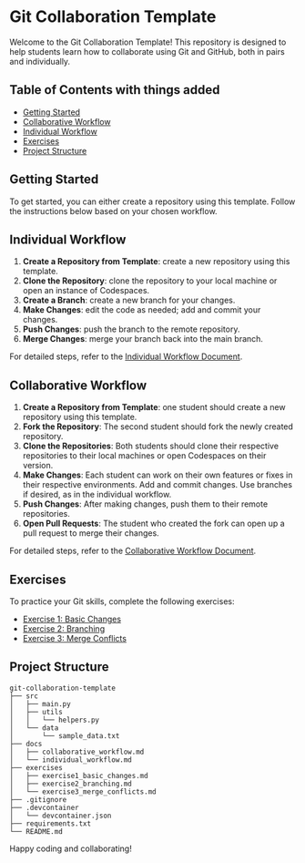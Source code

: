 # Git Collaboration Template

Welcome to the Git Collaboration Template! This repository is designed to help students learn how to collaborate using Git and GitHub, both in pairs and individually. 

## Table of Contents with things added
- [Getting Started](#getting-started)
- [Collaborative Workflow](#collaborative-workflow)
- [Individual Workflow](#individual-workflow)
- [Exercises](#exercises)
- [Project Structure](#project-structure)

## Getting Started
To get started, you can either create a repository using this template. Follow the instructions below based on your chosen workflow.

## Individual Workflow
1. **Create a Repository from Template**: create a new repository using this template.
2. **Clone the Repository**: clone the repository to your local machine or open an instance of Codespaces.
3. **Create a Branch**: create a new branch for your changes.
4. **Make Changes**: edit the code as needed; add and commit your changes.
6. **Push Changes**: push the branch to the remote repository.
7. **Merge Changes**: merge your branch back into the main branch.

For detailed steps, refer to the [Individual Workflow Document](docs/individual_workflow.md).

## Collaborative Workflow
1. **Create a Repository from Template**: one student should create a new repository using this template.
2. **Fork the Repository**: The second student should fork the newly created repository.
3. **Clone the Repositories**: Both students should clone their respective repositories to their local machines or open Codespaces on their version.
4. **Make Changes**: Each student can work on their own features or fixes in their respective environments. Add and commit changes. Use branches if desired, as in the individual workflow.
5. **Push Changes**: After making changes, push them to their remote repositories.
6. **Open Pull Requests**: The student who created the fork can open up a pull request to merge their changes.

For detailed steps, refer to the [Collaborative Workflow Document](docs/collaborative_workflow.md).


## Exercises
To practice your Git skills, complete the following exercises:
- [Exercise 1: Basic Changes](exercises/exercise1_basic_changes.md)
- [Exercise 2: Branching](exercises/exercise2_branching.md)
- [Exercise 3: Merge Conflicts](exercises/exercise3_merge_conflicts.md)

## Project Structure
```
git-collaboration-template
├── src
│   ├── main.py
│   ├── utils
│   │   └── helpers.py
│   └── data
│       └── sample_data.txt
├── docs
│   ├── collaborative_workflow.md
│   └── individual_workflow.md
├── exercises
│   ├── exercise1_basic_changes.md
│   ├── exercise2_branching.md
│   └── exercise3_merge_conflicts.md
├── .gitignore
├── .devcontainer
│   └── devcontainer.json
├── requirements.txt
└── README.md
```

Happy coding and collaborating!